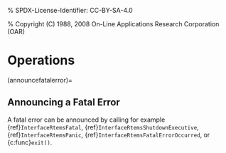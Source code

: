 % SPDX-License-Identifier: CC-BY-SA-4.0

% Copyright (C) 1988, 2008 On-Line Applications Research Corporation (OAR)

# Operations

(announcefatalerror)=

## Announcing a Fatal Error

A fatal error can be announced by calling for example
{ref}`InterfaceRtemsFatal`, {ref}`InterfaceRtemsShutdownExecutive`,
{ref}`InterfaceRtemsPanic`, {ref}`InterfaceRtemsFatalErrorOccurred`, or
{c:func}`exit()`.
